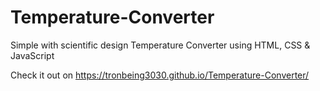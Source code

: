 # Temperature-Converter
Simple with scientific design Temperature Converter using HTML, CSS &amp; JavaScript

Check it out on https://tronbeing3030.github.io/Temperature-Converter/
